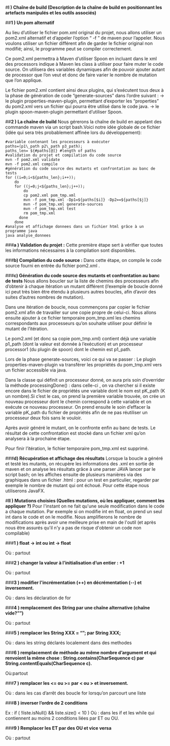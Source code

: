 #**I ) Chaîne de build (Description de la chaîne de build en positionnant les artefacts manipulés et les outils associés)**

##**1 ) Un pom alternatif**

Au lieu d’utiliser le fichier pom.xml original du projet, nous allons utiliser un pom2.xml alternatif et d’appeler l’option “ -f ” de maven pour l’appeler. 
Nous voulons utiliser un fichier différent afin de garder le fichier original non modifié; ainsi, le programme peut se compiler correctement.

Ce pom2.xml permettra à Maven d’utiliser Spoon en incluant dans le xml des processors indique à Maven les class à utiliser pour faire muter le code source.
On utilisera des variables dynamiques afin de pouvoir ajouter autant de processor que l’on veut et donc de faire varier le nombre de mutation que l’on applique.

Le fichier pom2.xml contient ainsi deux plugins, qui s’exécutent tous deux à la phase de génération de code “generate-sources” dans l’ordre suivant : 
-> le plugin properties-maven-plugin, permettant d’exporter les “properties” du pom2.xml vers un fichier qui pourra être utilisé dans le code java.
-> le plugin spoon-maven-plugin permettant d’utiliser Spoon.

##**2 ) La chaîne de build**
Nous gérerons la chaîne de build en appelant des commande maven via un script bash.Voici notre idée globale de ce fichier (idée qui sera très probablement affinée lors du développement):

    #variable contenant les processeurs à exécuter
    paths=(p1\_path p2\_path p3_path);
    paths_len= ${#paths[@]} #length of paths
    #validation du projet et compilation du code source
    mvn -f pom2.xml validate
    mvn -f pom2.xml compile
    #génération du code source des mutants et confrontation au banc de tests
    for ((i=0;i<${paths_len};i++));
        do
        for ((j=0;j<${paths_len};j++));
            do
            cp pom2.xml pom_tmp.xml 
            mvn -f pom_tmp.xml -Dp1=${paths[$i]} -Dp2==${paths[$j]} 
            mvn -f pom_tmp.xml generate-sources  
            mvn -f pom_tmp.xml test
            rm pom_tmp.xml 
          done
        done
    #analyse et affichage donnees dans un fichier html grâce à un programme java
    java analyse_donnees

###**a ) Validation du projet :**
Cette première étape sert à vérifier que toutes les informations nécessaires à la compilation sont disponibles.

###**b) Compilation du code source :**
Dans cette étape, on compile le code source fourni en entrée du fichier  pom2.xml .

###**c) Génération du code source des mutants et confrontation au banc de tests**
Nous allons boucler sur la liste de chemins des processeurs afin d’obtenir à chaque itération un mutant différent (l’exemple de boucle donné ici peut très bien être étendu à plusieurs autres boucles, afin d’avoir des suites d’autres nombres de mutation).

Dans une itération de boucle, nous commençons par copier le fichier pom2.xml afin de travailler sur une copie propre de celui-ci.
Nous allons ensuite ajouter à ce fichier temporaire pom_tmp.xml les chemins correspondants aux processeurs qu’on souhaite utiliser pour définir le mutant de l’itération.

Le pom2.xml (et donc sa copie pom\_tmp.xml) contient déjà une variable p1\_path (dont la valeur est donnée à l’exécution) et un processeur processor1 (du plugin de spoon) dont le chemin est p1_path.

Lors de la phase generate-sources, voici ce qui va se passer :
Le plugin properties-maven-plugin va transférer les propriétés du pom_tmp.xml vers un fichier accessible via java.

Dans la classe qui définit un processeur donné, on aura pris soin d’overrider la méthode processingDone() : dans celle-ci , on va chercher si il existe encore dans le fichier de propriétés une variable dont le nom est pK\_path (K un nombre).Si c’est le cas, on prend la première variable trouvée, on crée un nouveau processeur dont le chemin correspond à cette variable et on exécute ce nouveau processeur. On prend ensuite le soin d’effacer la variable pK_path du fichier de propriétés afin de ne pas réutiliser un processeur deux fois sans le vouloir.

Après avoir généré le mutant, on le confronte enfin au banc de tests. Le résultat de cette confrontation est stocké dans un fichier xml qu’on analysera à la prochaine étape.

Pour finir l’itération, le fichier temporaire pom_tmp.xml est supprimé.


###**d) Récupération et affichage des résultats**
Lorsque la boucle a généré et testé les mutants, on récupère les informations des .xml en sortie de maven et on analyse les résultats grâce à une parser JAVA lancer par le script bash; on les affiches ensuite de plusieurs manières via des graphiques dans un fichier .html : pour un test en particulier, regarder par exemple le nombre de mutant qui ont échoué.
Pour cette étape nous utiliserons JavaFX.

#**II ) Mutations choisies (Quelles mutations, où les appliquer, comment les appliquer ?)**
Pour l'instant on ne fait qu'une seule modification dans le code a chaque mutation. Par exemple si on modifie int en float, on prend un seul int dans le code et on le modifie. Nous amplifierons le nombre de modifications après avoir une meilleure prise en main de l'outil (et après nous être assurés qu'il n'y a pas de risque d'obtenir un code non compilable)

###**1 ) float -> int ou int -> float**

 Où : partout

###**2 ) changer la valeur à l’initialisation d’un entier : +1**

 Où : partout

###**3 ) modifier l'incrémentation (++) en décrémentation (--) et inversement.**

 Où : dans les déclaration de for

###**4 ) remplacement des String par une chaîne alternative (chaîne vide?””)**

 Où : partout

###**5 ) remplacer les String XXX = “”; par String XXX;**

 Où : dans les string déclarés localement dans des methodes

###**6 ) remplacement de méthode au même nombre d’argument et qui renvoient la même chose : String.contains(CharSequence c) par String.contentEquals(CharSequence c).**

 Où:partout

###**7 ) remplacer les <= ou >= par < ou > et inversement.**

 Où : dans les cas d’arrêt des boucle for lorsqu’on parcourt une liste

###**8 ) inverser l’ordre de 2 conditions**

 Ex : if (  !liste.isNull() && liste.size() < 10 ) 
Où : dans les if et les while qui contiennent au moins 2 conditions liées par ET ou OU.

###**9 ) Remplacer les ET par des OU et vice versa**

Où : partout


